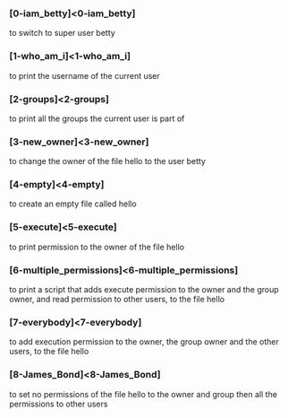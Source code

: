 ### [0-iam_betty]<0-iam_betty]
to switch to super user betty

### [1-who_am_i]<1-who_am_i]
to print the username of the current user

### [2-groups]<2-groups]
to print all the groups the current user is part of

### [3-new_owner]<3-new_owner]
to change the owner of the file hello to the user betty

### [4-empty]<4-empty]
to create an empty file called hello

### [5-execute]<5-execute]
to print permission to the owner of the file hello

### [6-multiple_permissions]<6-multiple_permissions]
to print a script that adds execute permission to the owner and the group owner, and read permission to other users, to the file hello

### [7-everybody]<7-everybody]
to add execution permission to the owner, the group owner and the other users, to the file hello

### [8-James_Bond]<8-James_Bond]
to set no permissions of the file hello to the owner and group then all the permissions to other users
